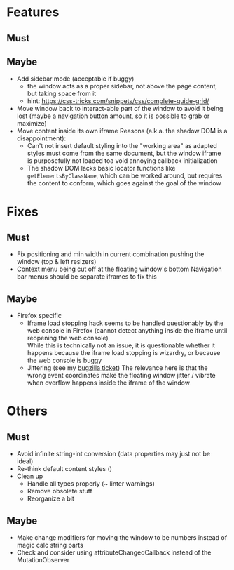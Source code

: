 # Features

## Must

## Maybe

- Add sidebar mode (acceptable if buggy)
  - the window acts as a proper sidebar, not above the page content, but taking space from it
  - hint: https://css-tricks.com/snippets/css/complete-guide-grid/
- Move window back to interact-able part of the window to avoid it being lost (maybe a navigation button amount, so it is possible to grab or maximize)
- Move content inside its own iframe
  Reasons (a.k.a. the shadow DOM is a disappointment):
  - Can't not insert default styling into the "working area" as adapted styles must come from the same document,
    but the window iframe is purposefully not loaded toa void annoying callback initialization
  - The shadow DOM lacks basic locator functions like `getElementsByClassName`, which can be worked around, but requires the content to conform,
    which goes against the goal of the window

# Fixes

## Must

- Fix positioning and min width in current combination pushing the window (top & left resizers)
- Context menu being cut off at the floating window's bottom
  Navigation bar menus should be separate iframes to fix this

## Maybe

- Firefox specific
  - Iframe load stopping hack seems to be handled questionably by the web console in Firefox (cannot detect anything inside the iframe until reopening the web console)  \
    While this is technically not an issue, it is questionable whether it happens because the iframe load stopping is wizardry, or because the web console is buggy
  - Jittering (see my [bugzilla ticket](https://bugzilla.mozilla.org/show_bug.cgi?id=1914785))
    The relevance here is that the wrong event coordinates make the floating window jitter / vibrate when overflow happens inside the iframe of the window

# Others

## Must

- Avoid infinite string-int conversion (data properties may just not be ideal)
- Re-think default content styles ()
- Clean up
  - Handle all types properly (~ linter warnings)
  - Remove obsolete stuff
  - Reorganize a bit

## Maybe

- Make change modifiers for moving the window to be numbers instead of magic calc string parts
- Check and consider using attributeChangedCallback instead of the MutationObserver
